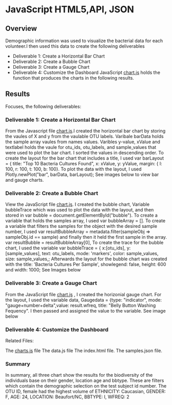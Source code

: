 # JavaScript HTML5,API, JSON
## Overview
Demographic information was used to visualize the bacterial data for each volunteer.I then used this data to create the following deliverables

- Deliverable 1: Create a Horizontal Bar Chart
- Deliverable 2: Create a Bubble Chart
- Deliverable 3: Create a Gauge Chart
- Deliverable 4: Customize the Dashboard JavaScript [chart.js](https://github.com/Judyhm2/JavaScript_HTML3/blob/main/challenge/chart.js) holds the function that produces the charts in the following results.
## Results
Focuses, the following deliverables:

### Deliverable 1: Create a Horizontal Bar Chart
From the Javascript file [chart.js](https://github.com/Judyhm2/JavaScript_HTML3/blob/main/challenge/chart.js).I created the horizontal bar chart by storing the vaules of X and y from the vaulable OTU labels. Varibale barData holds the sample array vaules from names values. Varibles y-value, xValue and textlabel holds the vaule for otu_ids, otu_labels, and sample_values that were used to plot the bar chart. I sorted the values in descending order. To create the layout for the bar chart that includes a title, I used var barLayout = { title: "Top 10 Bacteria Cultures Found", x: xValue, y: yValue, margin: { l: 100, r: 100, t: 100, b: 100}. To plot the data with the layout, I used
Plotly.newPlot("bar", barData, barLayout); See images below to view bar and gauge charts.





### Deliverable 2: Create a Bubble Chart
View the JavaScript file [chart.js](https://github.com/Judyhm2/JavaScript_HTML3/blob/main/challenge/chart.js). I created the bubble chart, Variable bubbleTrace which was used to plot the data with the layout, and then stored in var bubble = document.getElementById("bubble"). To create a variable that holds the samples array, I used
var bubbleArray = []. To create a variable that filters the samples for the object with the desired sample number, I used var resultBubbleArray = metadata.filter(sampleObj => sampleObj.id == sample) and finally then it held the first sample in the array. var resultBubble = resultBubbleArray[0], To create the trace for the bubble chart, I used the variable var bubbleTrace = { x:[otu_ids], y: [sample_values], text: otu_labels, mode: 'markers', color: sample_values, size: sample_values,; Afterwards the layout for the bubble chart was created with the title: 'Bacteria Cultures Per Sample', showlegend: false, height: 600 and width: 1000; See Images below

 

### Deliverable 3: Create a Gauge Chart
From the JavaScript file [chart.js](https://github.com/Judyhm2/JavaScript_HTML3/blob/main/challenge/chart.js) , I created the horizonial gauge chart. For the layout, I used the variable data, Gaugedata = {type: "indicator", mode: "gauge+number+delta",value: result.wfreq, title: "Belly Button Washing Fequency". I then passed and assigned the value to the variable. See image below

 

### Deliverable 4: Customize the Dashboard
 

Related Files:

The [charts.js](https://github.com/Judyhm2/JavaScript_HTML3/blob/main/challenge/charts.js) file
The data.js file
The index.html file.
The samples.json file.
### Summary
In summary, all three chart show the results for the biodiversity of the individuals base on their gender, location age and bbtype. These are filters which contain the demographic selection on the test subject id number. The OTU ID, female had the highest volume of ETHNICITY: Caucasian, GENDER: F, AGE: 24, LOCATION: Beaufort/NC, BBTYPE: I, WFREQ: 2
